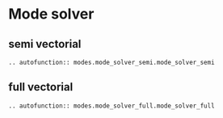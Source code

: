 
# Mode solver

## semi vectorial



```eval_rst
.. autofunction:: modes.mode_solver_semi.mode_solver_semi
```




## full vectorial



```eval_rst
.. autofunction:: modes.mode_solver_full.mode_solver_full
```
